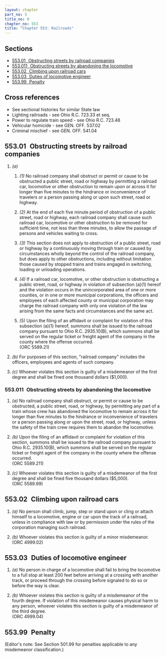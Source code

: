 ```yaml
---
layout: chapter
part_no: 5
title_no: 0
chapter_no: 553
title: "Chapter 553: Railroads"
---
```


## Sections

* [553.01   Obstructing streets by railroad companies](#55301-obstructing-streets-by-railroad-companies)
* [553.011   Obstructing streets by abandoning the locomotive](#553011-obstructing-streets-by-abandoning-the-locomotive)
* [553.02   Climbing upon railroad cars](#55302-climbing-upon-railroad-cars)
* [553.03   Duties of locomotive engineer](#55303-duties-of-locomotive-engineer)
* [553.99   Penalty](#55399-penalty)

## Cross references

* See sectional histories for similar State law
* Lighting railroads - see Ohio R.C. 723.33 et seq.
* Power to regulate train speed - see Ohio R.C. 723.48
* Vehicular homicide - see GEN. OFF. 537.02
* Criminal mischief - see GEN. OFF. 541.04

## 553.01   Obstructing streets by railroad companies

1. _(a)_

    1. _(1)_ No railroad company shall obstruct or permit or cause to be
    obstructed a public street, road or highway by permitting a railroad car,
    locomotive or other obstruction to remain upon or across it for longer than
    five minutes to the hindrance or inconvenience of travelers or a person
    passing along or upon such street, road or highway.

    2. _(2)_ At the end of each five minute period of obstruction of a public
    street, road or highway, each railroad company shall cause such railroad
    car, locomotive or other obstruction to be removed for sufficient time, not
    less than three minutes, to allow the passage of persons and vehicles
    waiting to cross.

    3. _(3)_ This section does not apply to obstruction of a public street, road
    or highway by a continuously moving through train or caused by circumstances
    wholly beyond the control of the railroad company, but does apply to other
    obstructions, including without limitation those caused by stopped trains
    and trains engaged in switching, loading or unloading operations.

    4. _(4)_ If a railroad car, locomotive, or other obstruction is obstructing
    a public street, road, or highway in violation of subsection (a)(1) hereof
    and the violation occurs in the unincorporated area of one or more counties,
    or in one or more municipal corporations, the officers and employees of each
    affected county or municipal corporation may charge the railroad company
    with only one violation of the law arising from the same facts and
    circumstances and the same act.

    5. _(5)_ Upon the filing of an affidavit or complaint for violation of this
    subsection (a)(1) hereof, summons shall be issued to the railroad company
    pursuant to Ohio R.C. 2935.10(B), which summons shall be served on the
    regular ticket or freight agent of the company in the county where the
    offense occurred.\
    (ORC 5589.21)

2. _(b)_ For purposes of this section, "railroad company" includes the officers,
employees and agents of such company.

3. _(c)_ Whoever violates this section is guilty of a misdemeanor of the first
degree and shall be fined one thousand dollars ($1,000).

### 553.011   Obstructing streets by abandoning the locomotive

1. _(a)_ No railroad company shall obstruct, or permit or cause to be
obstructed, a public street, road, or highway, by permitting any part of a train
whose crew has abandoned the locomotive to remain across it for longer than five
minutes to the hindrance or inconvenience of travelers or a person passing along
or upon the street, road, or highway, unless the safety of the train crew
requires them to abandon the locomotive.

2. _(b)_ Upon the filing of an affidavit or complaint for violation of this
section, summons shall be issued to the railroad company pursuant to Ohio R.C.
2935.10(B), which summons shall be served on the regular ticket or freight agent
of the company in the county where the offense occurred.\
(ORC 5589.211)

3. _(c)_ Whoever violates this section is guilty of a misdemeanor of the first
degree and shall be fined five thousand dollars ($5,000).\
(ORC 5589.99)

## 553.02   Climbing upon railroad cars

1. _(a)_ No person shall climb, jump, step or stand upon or cling or attach
himself to a locomotive, engine or car upon the track of a railroad, unless in
compliance with law or by permission under the rules of the corporation managing
such railroad.

2. _(b)_ Whoever violates this section is guilty of a minor misdemeanor.\
(ORC 4999.02)

## 553.03   Duties of locomotive engineer

1. _(a)_ No person in charge of a locomotive shall fail to bring the locomotive
to a full stop at least 200 feet before arriving at a crossing with another
track, or proceed through the crossing before signaled to do so or before the
way is clear.

2. _(b)_ Whoever violates this section is guilty of a misdemeanor of the fourth
degree. If violation of this misdemeanor causes physical harm to any person,
whoever violates this section is guilty of a misdemeanor of the third degree.\
(ORC 4999.04)

## 553.99   Penalty

(Editor's note: See Section 501.99 for penalties applicable to any misdemeanor
classification.)
